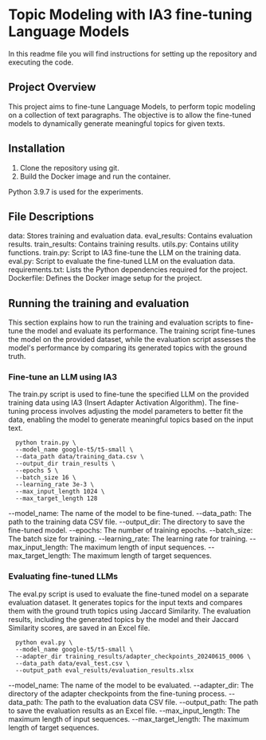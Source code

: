 # Topic Modeling with IA3 fine-tuning Language Models 

In this readme file you will find instructions for setting up the repository and executing the code.

## Project Overview
This project aims to fine-tune Language Models, to perform topic modeling on a collection of text paragraphs. The objective is to allow the fine-tuned models to dynamically generate meaningful topics for given texts.

## Installation
1. Clone the repository using git.
2. Build the Docker image and run the container.

Python 3.9.7 is used for the experiments.

## File Descriptions

data: Stores training and evaluation data.
eval_results: Contains evaluation results.
train_results: Contains training results.
utils.py: Contains utility functions.
train.py: Script to IA3 fine-tune the LLM on the training data.
eval.py: Script to evaluate the fine-tuned LLM on the evaluation data.
requirements.txt: Lists the Python dependencies required for the project.
Dockerfile: Defines the Docker image setup for the project.


## Running the training and evaluation

This section explains how to run the training and evaluation scripts to fine-tune the model and evaluate its performance. The training script fine-tunes the model on the provided dataset, while the evaluation script assesses the model's performance by comparing its generated topics with the ground truth.

### Fine-tune an LLM using IA3

The train.py script is used to fine-tune the specified LLM on the provided training data using IA3 (Insert Adapter Activation Algorithm). The fine-tuning process involves adjusting the model parameters to better fit the data, enabling the model to generate meaningful topics based on the input text.

```shell
  python train.py \
  --model_name google-t5/t5-small \
  --data_path data/training_data.csv \
  --output_dir train_results \
  --epochs 5 \
  --batch_size 16 \
  --learning_rate 3e-3 \ 
  --max_input_length 1024 \
  --max_target_length 128
```
--model_name: The name of the model to be fine-tuned.
--data_path: The path to the training data CSV file.
--output_dir: The directory to save the fine-tuned model.
--epochs: The number of training epochs.
--batch_size: The batch size for training.
--learning_rate: The learning rate for training.
--max_input_length: The maximum length of input sequences.
--max_target_length: The maximum length of target sequences.


### Evaluating fine-tuned LLMs

The eval.py script is used to evaluate the fine-tuned model on a separate evaluation dataset. It generates topics for the input texts and compares them with the ground truth topics using Jaccard Similarity. The evaluation results, including the generated topics by the model and their Jaccard Similarity scores, are saved in an Excel file.

```shell
  python eval.py \
  --model_name google-t5/t5-small \
  --adapter_dir training_results/adapter_checkpoints_20240615_0006 \
  --data_path data/eval_test.csv \
  --output_path eval_results/evaluation_results.xlsx
```

--model_name: The name of the model to be evaluated.
--adapter_dir: The directory of the adapter checkpoints from the fine-tuning process.
--data_path: The path to the evaluation data CSV file.
--output_path: The path to save the evaluation results as an Excel file.
--max_input_length: The maximum length of input sequences.
--max_target_length: The maximum length of target sequences.
